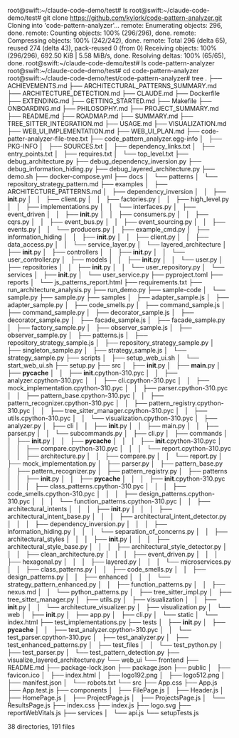 root@swift:~/claude-code-demo/test# ls
root@swift:~/claude-code-demo/test# git clone https://github.com/kylork/code-pattern-analyzer.git
Cloning into 'code-pattern-analyzer'...
remote: Enumerating objects: 296, done.
remote: Counting objects: 100% (296/296), done.
remote: Compressing objects: 100% (242/242), done.
remote: Total 296 (delta 65), reused 274 (delta 43), pack-reused 0 (from 0)
Receiving objects: 100% (296/296), 692.50 KiB | 5.58 MiB/s, done.
Resolving deltas: 100% (65/65), done.
root@swift:~/claude-code-demo/test# ls
code-pattern-analyzer
root@swift:~/claude-code-demo/test# cd code-pattern-analyzer
root@swift:~/claude-code-demo/test/code-pattern-analyzer# tree
.
├── ACHIEVEMENTS.md
├── ARCHITECTURAL_PATTERNS_SUMMARY.md
├── ARCHITECTURE_DETECTION.md
├── CLAUDE.md
├── Dockerfile
├── EXTENDING.md
├── GETTING_STARTED.md
├── Makefile
├── ONBOARDING.md
├── PHILOSOPHY.md
├── PROJECT_SUMMARY.md
├── README.md
├── ROADMAP.md
├── SUMMARY.md
├── TREE_SITTER_INTEGRATION.md
├── USAGE.md
├── VISUALIZATION.md
├── WEB_UI_IMPLEMENTATION.md
├── WEB_UI_PLAN.md
├── code-patter-analyzer-file-tree.txt
├── code_pattern_analyzer.egg-info
│   ├── PKG-INFO
│   ├── SOURCES.txt
│   ├── dependency_links.txt
│   ├── entry_points.txt
│   ├── requires.txt
│   └── top_level.txt
├── debug_architecture.py
├── debug_dependency_inversion.py
├── debug_information_hiding.py
├── debug_layered_architecture.py
├── demo.sh
├── docker-compose.yml
├── docs
│   └── patterns
│       └── repository_strategy_pattern.md
├── examples
│   ├── ARCHITECTURE_PATTERNS.md
│   ├── dependency_inversion
│   │   ├── __init__.py
│   │   ├── client.py
│   │   ├── factories.py
│   │   ├── high_level.py
│   │   ├── implementations.py
│   │   └── interfaces.py
│   ├── event_driven
│   │   ├── __init__.py
│   │   ├── consumers.py
│   │   ├── cqrs.py
│   │   ├── event_bus.py
│   │   ├── event_sourcing.py
│   │   ├── events.py
│   │   └── producers.py
│   ├── example_cmd.py
│   ├── information_hiding
│   │   ├── __init__.py
│   │   ├── client.py
│   │   ├── data_access.py
│   │   └── service_layer.py
│   └── layered_architecture
│       ├── __init__.py
│       ├── controllers
│       │   ├── __init__.py
│       │   └── user_controller.py
│       ├── models
│       │   ├── __init__.py
│       │   └── user.py
│       ├── repositories
│       │   ├── __init__.py
│       │   └── user_repository.py
│       └── services
│           ├── __init__.py
│           └── user_service.py
├── pyproject.toml
├── reports
│   └── js_patterns_report.html
├── requirements.txt
├── run_architecture_analysis.py
├── run_demo.py
├── sample-code
│   └── sample.py
├── sample.py
├── samples
│   ├── adapter_sample.js
│   ├── adapter_sample.py
│   ├── code_smells.py
│   ├── command_sample.js
│   ├── command_sample.py
│   ├── decorator_sample.js
│   ├── decorator_sample.py
│   ├── facade_sample.js
│   ├── facade_sample.py
│   ├── factory_sample.py
│   ├── observer_sample.js
│   ├── observer_sample.py
│   ├── patterns.js
│   ├── repository_strategy_sample.js
│   ├── repository_strategy_sample.py
│   ├── singleton_sample.py
│   ├── strategy_sample.js
│   └── strategy_sample.py
├── scripts
│   ├── setup_web_ui.sh
│   └── start_web_ui.sh
├── setup.py
├── src
│   ├── __init__.py
│   ├── __main__.py
│   ├── __pycache__
│   │   ├── __init__.cpython-310.pyc
│   │   ├── analyzer.cpython-310.pyc
│   │   ├── cli.cpython-310.pyc
│   │   ├── mock_implementation.cpython-310.pyc
│   │   ├── parser.cpython-310.pyc
│   │   ├── pattern_base.cpython-310.pyc
│   │   ├── pattern_recognizer.cpython-310.pyc
│   │   ├── pattern_registry.cpython-310.pyc
│   │   ├── tree_sitter_manager.cpython-310.pyc
│   │   ├── utils.cpython-310.pyc
│   │   └── visualization.cpython-310.pyc
│   ├── analyzer.py
│   ├── cli
│   │   ├── __init__.py
│   │   ├── main.py
│   │   ├── parser.py
│   │   └── subcommands.py
│   ├── cli.py
│   ├── commands
│   │   ├── __init__.py
│   │   ├── __pycache__
│   │   │   ├── __init__.cpython-310.pyc
│   │   │   ├── compare.cpython-310.pyc
│   │   │   └── report.cpython-310.pyc
│   │   ├── architecture.py
│   │   ├── compare.py
│   │   └── report.py
│   ├── mock_implementation.py
│   ├── parser.py
│   ├── pattern_base.py
│   ├── pattern_recognizer.py
│   ├── pattern_registry.py
│   ├── patterns
│   │   ├── __init__.py
│   │   ├── __pycache__
│   │   │   ├── __init__.cpython-310.pyc
│   │   │   ├── class_patterns.cpython-310.pyc
│   │   │   ├── code_smells.cpython-310.pyc
│   │   │   ├── design_patterns.cpython-310.pyc
│   │   │   └── function_patterns.cpython-310.pyc
│   │   ├── architectural_intents
│   │   │   ├── __init__.py
│   │   │   ├── architectural_intent_base.py
│   │   │   ├── architectural_intent_detector.py
│   │   │   ├── dependency_inversion.py
│   │   │   ├── information_hiding.py
│   │   │   └── separation_of_concerns.py
│   │   ├── architectural_styles
│   │   │   ├── __init__.py
│   │   │   ├── architectural_style_base.py
│   │   │   ├── architectural_style_detector.py
│   │   │   ├── clean_architecture.py
│   │   │   ├── event_driven.py
│   │   │   ├── hexagonal.py
│   │   │   ├── layered.py
│   │   │   └── microservices.py
│   │   ├── class_patterns.py
│   │   ├── code_smells.py
│   │   ├── design_patterns.py
│   │   ├── enhanced
│   │   │   └── strategy_pattern_enhanced.py
│   │   ├── function_patterns.py
│   │   ├── nexus.md
│   │   └── python_patterns.py
│   ├── tree_sitter_impl.py
│   ├── tree_sitter_manager.py
│   ├── utils.py
│   ├── visualization
│   │   ├── __init__.py
│   │   └── architecture_visualizer.py
│   ├── visualization.py
│   └── web
│       ├── __init__.py
│       ├── app.py
│       ├── cli.py
│       └── static
│           └── index.html
├── test_implementations.py
├── tests
│   ├── __init__.py
│   ├── __pycache__
│   │   ├── test_analyzer.cpython-310.pyc
│   │   └── test_parser.cpython-310.pyc
│   ├── test_analyzer.py
│   ├── test_enhanced_patterns.py
│   ├── test_files
│   │   └── test_python.py
│   ├── test_parser.py
│   └── test_pattern_detection.py
├── visualize_layered_architecture.py
└── web_ui
    └── frontend
        ├── README.md
        ├── package-lock.json
        ├── package.json
        ├── public
        │   ├── favicon.ico
        │   ├── index.html
        │   ├── logo192.png
        │   ├── logo512.png
        │   ├── manifest.json
        │   └── robots.txt
        └── src
            ├── App.css
            ├── App.js
            ├── App.test.js
            ├── components
            │   ├── FilePage.js
            │   ├── Header.js
            │   ├── HomePage.js
            │   ├── ProjectPage.js
            │   ├── ProjectsPage.js
            │   └── ResultsPage.js
            ├── index.css
            ├── index.js
            ├── logo.svg
            ├── reportWebVitals.js
            ├── services
            │   └── api.js
            └── setupTests.js

38 directories, 191 files